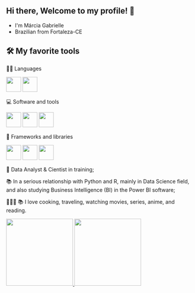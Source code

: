## Hi there, Welcome to my profile! 👋

* I'm Márcia Gabrielle
* Brazilian from Fortaleza-CE

## 🛠️  My favorite tools

👨‍💻 Languages

<img src="https://cdn.jsdelivr.net/gh/devicons/devicon@latest/icons/python/python-original.svg" width="40" height="40"/> <img src="https://cdn.jsdelivr.net/gh/devicons/devicon@latest/icons/markdown/markdown-original.svg"  width="40" height="40"/>


💻 Software and tools

<img src="https://cdn.jsdelivr.net/gh/devicons/devicon@latest/icons/googlecolab/googlecolab-original.svg"  width="40" height="40" /> <img src="https://cdn.jsdelivr.net/gh/devicons/devicon@latest/icons/visualstudio/visualstudio-original.svg"  width="40" height="40"/> <img src="https://cdn.jsdelivr.net/gh/devicons/devicon@latest/icons/github/github-original.svg" width="40" height="40"/>


          
          
🧰 Frameworks and libraries

<img src="https://cdn.jsdelivr.net/gh/devicons/devicon@latest/icons/pandas/pandas-original-wordmark.svg" width="40" height="40"/> <img src="https://cdn.jsdelivr.net/gh/devicons/devicon@latest/icons/numpy/numpy-original.svg"  width="40" height="40"/> <img src="https://cdn.jsdelivr.net/gh/devicons/devicon@latest/icons/matplotlib/matplotlib-original.svg"  width="40" height="40"/>


🤿 Data Analyst & Cientist in training;

📚 In a serious relationship with Python and R, mainly in Data Science field, and also studying Business Intelligence (BI) in the Power BI software;

👨🏽‍🍳 📚 I love cooking, traveling, watching movies, series, anime, and reading.


<div>
<a href="https://github.com/Gabriellemga">
<img loading="lazy" height="180em" src="https://github-readme-stats.vercel.app/api/top-langs/?username=Gabriellemga&layout=compact&langs_count=7&theme=dark"/>
<img loading="lazy" height="180em" src="https://github-readme-stats.vercel.app/api?username=Gabriellemga&show_icons=true&theme=dark&include_all_commits=true&count_private=true"/>
</div>

